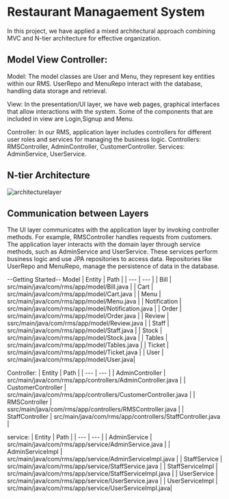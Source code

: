 # Restaurant Managaement System

In this project, we have applied a mixed architectural approach combining MVC and N-tier architecture for effective organization.

## Model View Controller:

Model:
The model classes are User and Menu, they represent key entities within our RMS.
UserRepo and MenuRepo interact with the database, handling data storage and retrieval.

View:
In the presentation/UI layer, we have web pages, graphical interfaces that allow interactions with the system. Some of the components that are included in view are Login,Signup and Menu.

Controller:
In our RMS, application layer includes controllers for different user roles and services for managing the business logic.
Controllers: RMSController, AdminController, CustomerController.
Services: AdminService, UserService.

## N-tier Architecture
![architecturelayer](https://github.com/Restaurant-Management-System-ISU/RMS/assets/133285349/1a1f6980-3ab0-414b-b899-0cf0fc5e81aa)


## Communication between Layers
The UI layer communicates with the application layer by invoking controller methods. For example, RMSController handles requests from customers.
The application layer interacts with the domain layer through service methods, such as AdminService and UserService. These services perform business logic and use JPA repositories to access data.
Repositories like UserRepo and MenuRepo, manage the persistence of data in the database.

--Getting Started--
Model 
| Entity | Path |
| --- | --- |
| Bill | src/main/java/com/rms/app/model/Bill.java |
| Cart | src/main/java/com/rms/app/model/Cart.java |
| Menu | src/main/java/com/rms/app/model/Menu.java |
| Notification | src/main/java/com/rms/app/model/Notification.java |
| Order | src/main/java/com/rms/app/model/Order.java |
| Review | ssrc/main/java/com/rms/app/model/Review.java |
| Staff | src/main/java/com/rms/app/model/Staff.java |
| Stock | src/main/java/com/rms/app/model/Stock.java |
| Tables | src/main/java/com/rms/app/model/Tables.java |
| Ticket | src/main/java/com/rms/app/model/Ticket.java |
| User | src/main/java/com/rms/app/model/User.java|

Controller:
| Entity | Path |
| --- | --- |
| AdminController | src/main/java/com/rms/app/controllers/AdminController.java | 
| CustomerController | src/main/java/com/rms/app/controllers/CustomerController.java | 
| RMSController | ssrc/main/java/com/rms/app/controllers/RMSController.java | 
| StaffController | src/main/java/com/rms/app/controllers/StaffController.java |


service:
| Entity | Path |
| --- | --- |
| AdminService | src/main/java/com/rms/app/service/AdminService.java |
| AdminServiceImpl | src/main/java/com/rms/app/service/AdminServiceImpl.java |
| StaffService | src/main/java/com/rms/app/service/StaffService.java |
| StaffServiceImpl | src/main/java/com/rms/app/service/StaffServiceImpl.java |
| UserService | src/main/java/com/rms/app/service/UserService.java |
| UserServiceImpl | src/main/java/com/rms/app/service/UserServiceImpl.java|



